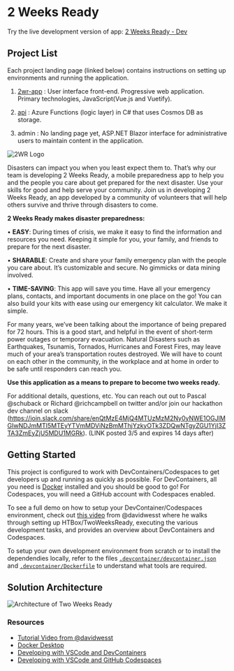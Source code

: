 # 2 Weeks Ready

Try the live development version of app: [2 Weeks Ready - Dev](https://sasquatch.2wr.org/)

## Project List

Each project landing page (linked below) contains instructions on setting up environments and running the application.

1. [2wr-app](2wr-app/README.md) : User interface front-end. Progressive web application. Primary technologies, JavaScript(Vue.js and Vuetify).

2. [api](api/README.md) : Azure Functions (logic layer) in C# that uses Cosmos DB as storage.

3. admin : No landing page yet, ASP.NET Blazor interface for administrative users to maintain content in the application.

![2WR Logo](https://user-images.githubusercontent.com/78102622/132778543-8d2331ac-f3bf-4f93-93a1-59b136e7978e.png)

Disasters can impact you when you least expect them to. That’s why our team is developing 2 Weeks Ready, a mobile preparedness app to help you and the people you care about get prepared for the next disaster. Use your skills for good and help serve your community. Join us in developing 2 Weeks Ready, an app developed by a community of volunteers that will help others survive and thrive through disasters to come.

**2 Weeks Ready makes disaster preparedness:**

•	**EASY**: During times of crisis, we make it easy to find the information and resources you need. Keeping it simple for you, your family, and friends to prepare for the next disaster. 

•	**SHARABLE**: Create and share your family emergency plan with the people you care about. It’s customizable and secure. No gimmicks or data mining involved. 

•	**TIME-SAVING**: This app will save you time. Have all your emergency plans, contacts, and important documents in one place on the go! You can also build your kits with ease using our emergency kit calculator. We make it simple. 

For many years, we’ve been talking about the importance of being prepared for 72 hours. This is a good start, and helpful in the event of short-term power outages or temporary evacuation. Natural Disasters such as Earthquakes, Tsunamis, Tornados, Hurricanes and Forest Fires, may leave much of your area’s transportation routes destroyed. We will have to count on each other in the community, in the workplace and at home in order to be safe until responders can reach you.

**Use this application as a means to prepare to become two weeks ready.**

For additional details, questions, etc.  You can reach out out to Pascal @schuback or Richard @richcampbell on twitter and/or join our hackathon dev channel on slack (https://join.slack.com/share/enQtMzE4MjQ4MTUzMzM2Ny0yNWE1OGJlMGIwNDJmMTI5MTEyYTVmMDViNzBmMThjYzkyOTk3ZDQwNTgyZGU1YjI3ZTA3ZmEyZjU5MDU1MGRk). (LINK posted 3/5 and expires 14 days after)

## Getting Started
This project is configured to work with DevContainers/Codespaces to get developers up and running as quickly as possible. For DevContainers, all you need is [Docker][2] installed and you should be good to go! For Codespaces, you will need a GitHub account with Codespaces enabled.

To see a full demo on how to setup your DevContainer/Codespaces environment, check out [this video][1] from @davidwesst where he walks through setting up HTBox/TwoWeeksReady, executing the various development tasks, and provides an overview about DevContainers and Codespaces.

To setup your own development environment from scratch or to install the dependendies locally, refer to the files [`.devcontainer/devcontainer.json`](https://github.com/HTBox/TwoWeeksReady/blob/main/.devcontainer/devcontainer.json) and [`.devcontainer/Dockerfile`](https://github.com/HTBox/TwoWeeksReady/blob/main/.devcontainer/devcontainer.json) to understand what tools are required.

## Solution Architecture

![Architecture of Two Weeks Ready](https://user-images.githubusercontent.com/2531875/168096742-0b29eee3-b3e1-4485-9d77-c095cb6a9f2e.png)


### Resources
- [Tutorial Video from @davidwesst][1]
- [Docker Desktop][2]
- [Developing with VSCode and DevContainers][3]
- [Developing with VSCode and GitHub Codespaces][4]

[1]: https://www.youtube.com/watch?v=rYfsNBODfZc
[2]: https://www.docker.com/products/personal/
[3]: https://code.visualstudio.com/docs/remote/containers#_quick-start-try-a-development-container
[4]: https://code.visualstudio.com/docs/remote/codespaces
